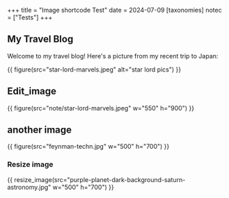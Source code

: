 +++
title = "Image shortcode Test"
date = 2024-07-09
[taxonomies]
notec = ["Tests"]
+++

## My Travel Blog

Welcome to my travel blog! Here's a picture from my recent trip to Japan:

{{ figure(src="star-lord-marvels.jpeg" alt="star lord pics") }}


## Edit_image
{{ figure(src="note/star-lord-marvels.jpeg" w="550" h="900") }}

## another image
{{ figure(src="feynman-techn.jpg" w="500" h="700") }}

### Resize image
{{ resize_image(src="purple-planet-dark-background-saturn-astronomy.jpg" w="500" h="700") }}